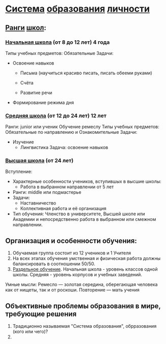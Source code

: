 # [Система](https://ru.wikipedia.org/wiki/%D0%A1%D0%B8%D1%81%D1%82%D0%B5%D0%BC%D0%B0_%D0%BE%D0%B1%D1%80%D0%B0%D0%B7%D0%BE%D0%B2%D0%B0%D0%BD%D0%B8%D1%8F) [образования](https://ru.wikipedia.org/wiki/%D0%9E%D0%B1%D1%80%D0%B0%D0%B7%D0%BE%D0%B2%D0%B0%D0%BD%D0%B8%D0%B5) [личности](https://ru.wikipedia.org/wiki/%D0%9B%D0%B8%D1%87%D0%BD%D0%BE%D1%81%D1%82%D1%8C)

## [Ранги](https://ru.wikipedia.org/wiki/%D0%A0%D0%B0%D0%BD%D0%B3) [школ](https://ru.wikipedia.org/wiki/%D0%A8%D0%BA%D0%BE%D0%BB%D0%B0):
### [Начальная школа](https://ru.wikipedia.org/wiki/%D0%9D%D0%B0%D1%87%D0%B0%D0%BB%D1%8C%D0%BD%D0%B0%D1%8F_%D1%88%D0%BA%D0%BE%D0%BB%D0%B0) (от 8 до 12 лет) 4 года
Типы учебных предметов: Обязательные
Задачи:
 - Освоение навыков
   - Письма (научиться красиво писать, писать обееми руками)
   
   - Счёта
   - Развитие речи

 - Формирование режима дня

### [Средняя школа](https://ru.wikipedia.org/wiki/%D0%9E%D0%B1%D1%89%D0%B5%D0%B5_%D0%BE%D0%B1%D1%80%D0%B0%D0%B7%D0%BE%D0%B2%D0%B0%D0%BD%D0%B8%D0%B5) (от 12 до 24 лет) 12 лет 
Ранги: junior или ученик
Обучение ремеслу
Типы учебных предметов: Обязательные по направлению и Ознакомительные
Задачи:
- Изучение
  - Лингвистика
Задача: освоение навыков

### [Высшая школа](https://ru.wikipedia.org/wiki/%D0%92%D1%8B%D1%81%D1%88%D0%B5%D0%B5_%D0%BE%D0%B1%D1%80%D0%B0%D0%B7%D0%BE%D0%B2%D0%B0%D0%BD%D0%B8%D0%B5) (от 24 лет)
Вступление:
- Характерные особенности учеников, вступившых в высшие школы:
   - Работа в выбранном направлении от 5 лет
- Ранги: middle или подмастерье
- Задачи:
   - Наставничество
   - Коллективная работа и её организация
- Тип обучения: Членство в университете, Высшей школе или Академии и непосредственно работа в выбранном или смежном направлении.

## Организация и особенности обучения:

1. Обучаемая группа состоит из 12 учеников и 1 Учителя
2. На всех этапах обучения умственная и физическая работа должны балансировать в соотношении 50/50.
3. [Раздельное обучение](https://ru.wikipedia.org/wiki/%D0%A0%D0%B0%D0%B7%D0%B4%D0%B5%D0%BB%D1%8C%D0%BD%D0%BE%D0%B5_%D0%BE%D0%B1%D1%83%D1%87%D0%B5%D0%BD%D0%B8%D0%B5). Начальная школа - уровень классов одной школы. Средняя - уровень корпусов и учебных заведений.


Умные мысли:
Ремесло — золотая середина, оберегающая человека как от нищеты, так и от роскоши.
Повторение — мать учения

## Объективные проблемы образования в мире, требующие решения

1. Традиционно называемая "Система образования", обрразования (кого или чего)?
2. 
